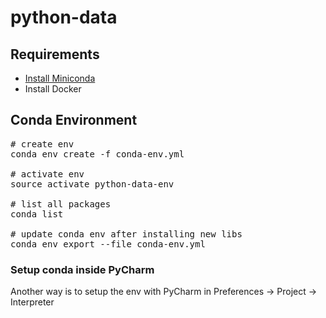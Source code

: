 # python-data

## Requirements
* [Install Miniconda](http://conda.pydata.org/docs/install/quick.html)
* Install Docker

## Conda Environment
<pre># create env
conda env create -f conda-env.yml

# activate env
source activate python-data-env

# list all packages
conda list

# update conda env after installing new libs
conda env export --file conda-env.yml
</pre>

### Setup conda inside PyCharm
Another way is to setup the env with PyCharm in Preferences -> Project -> Interpreter
 
